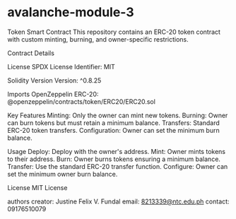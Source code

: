 # avalanche-module-3
Token Smart Contract
This repository contains an ERC-20 token contract with custom minting, burning, and owner-specific restrictions.

Contract Details

License
SPDX License Identifier: MIT

Solidity Version
Version: ^0.8.25

Imports
OpenZeppelin ERC-20: @openzeppelin/contracts/token/ERC20/ERC20.sol

Key Features
Minting: Only the owner can mint new tokens.
Burning: Owner can burn tokens but must retain a minimum balance.
Transfers: Standard ERC-20 token transfers.
Configuration: Owner can set the minimum burn balance.

Usage
Deploy: Deploy with the owner's address.
Mint: Owner mints tokens to their address.
Burn: Owner burns tokens ensuring a minimum balance.
Transfer: Use the standard ERC-20 transfer function.
Configure: Owner can set the minimum owner burn balance.

License
MIT License

authors 
creator: Justine Felix V. Fundal
email: 8213339@ntc.edu.ph
contact: 09176510079
